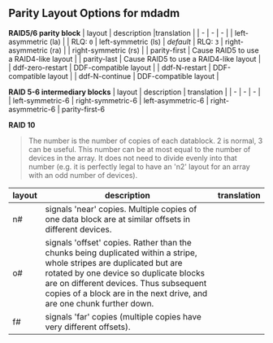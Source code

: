 ## Parity Layout Options for mdadm
**RAID5/6 parity block**
| layout | description |translation |
| - | - | - |
| left-asymmetric (la) | | RLQ: `0`
| left-symmetric (ls) | _default_ | RLQ: `3`
| right-asymmetric (ra) |
| right-symmetric (rs) |
| parity-first | Cause RAID5 to use a RAID4-like layout |
| parity-last | Cause RAID5 to use a RAID4-like layout |
| ddf-zero-restart | DDF-compatible layout |
| ddf-N-restart | DDF-compatible layout |
| ddf-N-continue | DDF-compatible layout |

**RAID 5-6 intermediary blocks**
| layout | description | translation |
| - | - | - |
| left-symmetric-6
| right-symmetric-6
| left-asymmetric-6
| right-asymmetric-6
| parity-first-6

**RAID 10**
> The number is the number of copies of each datablock. 2 is normal, 3 can be useful. This number can be at most equal to the number of devices in the array. It does not need to divide evenly into that number (e.g. it is perfectly legal to have an 'n2' layout for an array with an odd number of devices). 

| layout | description | translation |
| - | - | - |
| n# | signals 'near' copies. Multiple copies of one data block are at similar offsets in different devices. |
| o# | signals 'offset' copies. Rather than the chunks being duplicated within a stripe, whole stripes are duplicated but are rotated by one device so duplicate blocks are on different devices. Thus subsequent copies of a block are in the next drive, and are one chunk further down. |
| f# | signals 'far' copies (multiple copies have very different offsets). |